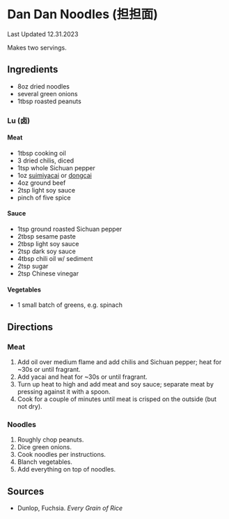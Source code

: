# Dan Dan Noodles (担担面)

Last Updated 12.31.2023

Makes two servings.

## Ingredients

* 8oz dried noodles
* several green onions
* 1tbsp roasted peanuts

### Lu (卤)

#### Meat

* 1tbsp cooking oil
* 3 dried chilis, diced
* 1tsp whole Sichuan pepper
* 1oz [suimiyacai](https://www.amazon.com/Bin-Sui-Cai-SuiMiYaCai-Vegetable/dp/B01N7T7M4X) or [dongcai](https://www.amazon.com/Original-Tianjin-Preserved-Vegetable-Stainless/dp/B0046QC97Q)
* 4oz ground beef
* 2tsp light soy sauce
* pinch of five spice

#### Sauce

* 1tsp ground roasted Sichuan pepper
* 2tbsp sesame paste
* 2tbsp light soy sauce
* 2tsp dark soy sauce
* 4tbsp chili oil w/ sediment
* 2tsp sugar
* 2tsp Chinese vinegar

#### Vegetables

* 1 small batch of greens, e.g. spinach

## Directions

### Meat

1. Add oil over medium flame and add chilis and Sichuan pepper; heat for ~30s or until fragrant.
1. Add yacai and heat for ~30s or until fragrant.
1. Turn up heat to high and add meat and soy sauce; separate meat by pressing against it with a spoon.
1. Cook for a couple of minutes until meat is crisped on the outside (but not dry).

### Noodles

1. Roughly chop peanuts.
1. Dice green onions.
1. Cook noodles per instructions.
1. Blanch vegetables.
1. Add everything on top of noodles.

## Sources

* Dunlop, Fuchsia. *Every Grain of Rice*
